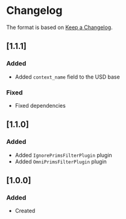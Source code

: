 # Changelog
The format is based on [Keep a Changelog](https://keepachangelog.com/en/1.0.0/).

## [1.1.1]
### Added
- Added `context_name` field to the USD base

### Fixed
- Fixed dependencies

## [1.1.0]
### Added
- Added `IgnorePrimsFilterPlugin` plugin
- Added `OmniPrimsFilterPlugin` plugin

## [1.0.0]
### Added
- Created
